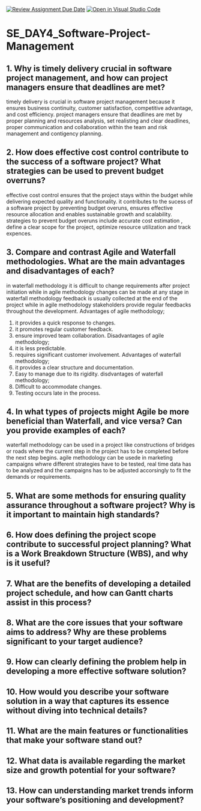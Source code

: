 [![Review Assignment Due Date](https://classroom.github.com/assets/deadline-readme-button-22041afd0340ce965d47ae6ef1cefeee28c7c493a6346c4f15d667ab976d596c.svg)](https://classroom.github.com/a/9pw6JKcu)
[![Open in Visual Studio Code](https://classroom.github.com/assets/open-in-vscode-2e0aaae1b6195c2367325f4f02e2d04e9abb55f0b24a779b69b11b9e10269abc.svg)](https://classroom.github.com/online_ide?assignment_repo_id=18703282&assignment_repo_type=AssignmentRepo)
# SE_DAY4_Software-Project-Management
## 1. Why is timely delivery crucial in software project management, and how can project managers ensure that deadlines are met?
timely delivery is  crucial in software project management because it ensures business continuity, customer satisfaction, competitive advantage, and cost efficiency. project managers ensure that deadlines are met by proper planning and resources analysis, set realisting and clear deadlines, proper communication and collaboration within the team and risk management and contigency planning.
## 2. How does effective cost control contribute to the success of a software project? What strategies can be used to prevent budget overruns?
effective cost control ensures that the project stays within the budget while delivering expected quality and functionality. it contributes to the sucess of a software project  by preventing budget overuns, ensures effective resource allocation and enables sustainable growth and scalability. strategies to prevent budget overuns include accurate cost estimation , define a clear scope for the project, optimize resource utilization and track expences.
## 3. Compare and contrast Agile and Waterfall methodologies. What are the main advantages and disadvantages of each?
in waterfall methodology it is difficult to change requirements after project initiation while in agile methodology changes can be made at any stage
in waterfall methodology feedback is usually collected at the end of the project while in agile methodology stakeholders provide regular feedbacks throughout the development.
Advantages of agile methodology;
1. it provides a quick response to changes.
2. it promotes regular customer feedback.
3. ensure improved team collaboration.
Disadvantages of agile methodology;
1. it is less predictable.
2. requires significant customer involvement.
Advantages of waterfall methodology;
1. it provides a clear structure and documentation.
2. Easy to manage due to its rigidity.
disdvantages of waterfall methodology;
1. Difficult to accommodate changes.
2. Testing occurs late in the process.
## 4. In what types of projects might Agile be more beneficial than Waterfall, and vice versa? Can you provide examples of each?
waterfall methodology can be used in a project like constructions of bridges or roads where the current step in the project has to be completed before the next step begins.
agile methodology can be usede in marketing campaigns whwre different strategies have to be tested, real time data has to be analyzed and the campaigns has to be adjusted accorsingly to fit the demands or requirements.
## 5. What are some methods for ensuring quality assurance throughout a software project? Why is it important to maintain high standards?
## 6. How does defining the project scope contribute to successful project planning? What is a Work Breakdown Structure (WBS), and why is it useful?
## 7. What are the benefits of developing a detailed project schedule, and how can Gantt charts assist in this process?
## 8. What are the core issues that your software aims to address? Why are these problems significant to your target audience?
## 9. How can clearly defining the problem help in developing a more effective software solution?
## 10. How would you describe your software solution in a way that captures its essence without diving into technical details?
## 11. What are the main features or functionalities that make your software stand out?
## 12. What data is available regarding the market size and growth potential for your software?
## 13. How can understanding market trends inform your software’s positioning and development?
